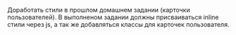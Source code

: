 Доработать стили в прошлом домашнем задании (карточки пользователей). В выполненом задании должны присваиваться inline стили через js, а так же добавляться классы для карточек пользователя. 